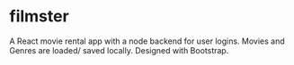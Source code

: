 # filmster
A React movie rental app with a node backend for user logins. Movies and Genres are loaded/ saved locally. Designed with Bootstrap.
